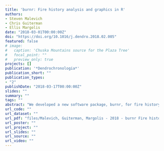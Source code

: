 ```yaml
---
title: 'burnr: Fire history analysis and graphics in R'
authors: 
- Steven Malevich
- Chris Guiterman
- Ellis Margolis
date: "2018-03-01T00:00:00Z"
doi: "https://doi.org/10.1016/j.dendro.2018.02.005"
featured: false
# image:
#   caption: 'Chuska Mountains source for the Plaza Tree'
#   focal_point: ""
#   preview_only: true
projects: []
publication: '*Dendrochronologia*'
publication_short: ""
publication_types:
- "2"
publishDate: "2018-03-17T00:00:00Z"
slides: ""
summary: ""
tags: ""
abstract: "We developed a new software package, burnr, for fire history analysis and plotting in the R statistical programming environment. It was developed for tree-ring fire-scar analysis, but is broadly applicable to other event analyses (e.g., avalanches, frost rings, or culturally modified trees). Our new package can read, write, and manipulate standard tree-ring fire history FHX files, produce fire—demography charts, calculate fire frequency and seasonality statistics, and run superposed epoch analysis (SEA). A key benefit of burnr is that it enables automation of analyses and plotting, especially for large data sets. The package also facilitates creative plotting, mapping, and analyses when combined with the thousands of packages available in R. In this paper, we describe the basic functionality of burnr and introduce users to fire history analyses in R."
url_code: ""
url_dataset: ""
url_pdf: "files/Malevich, Guiterman, Margolis - 2018 - burnr Fire history analysis and graphics in R.pdf"
url_poster: ""
url_project: ""
url_slides: ""
url_source: ""
url_video: ""
---
```




